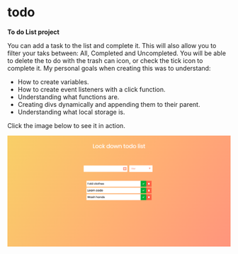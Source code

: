 # todo

<b>To do List project</b>

<p>You can add a task to the list and complete it. This will also allow you to filter your taks between: All, Completed and Uncompleted.
You will be able to delete the to do with the trash can icon, or check the tick icon to complete it. 
My personal goals when creating this was to understand:
<ul>
    <li>How to create variables.</li>
     <li>How to create event listeners with a click function.</li>
     <li>Understanding what functions are.</li>
     <li>Creating divs dynamically and appending them to their parent.</li>
     <li>Understanding what local storage is.</li>
</ul>
</p>
<p>Click the image below to see it in action.</p>
<img href="https://todolockdown.netlify.app/" src="lockdown.png">
